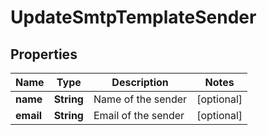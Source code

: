 
# UpdateSmtpTemplateSender

## Properties
Name | Type | Description | Notes
------------ | ------------- | ------------- | -------------
**name** | **String** | Name of the sender |  [optional]
**email** | **String** | Email of the sender |  [optional]



